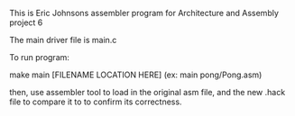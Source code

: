 This is Eric Johnsons assembler program for Architecture and Assembly project 6

The main driver file is main.c

To run program:

make
main [FILENAME LOCATION HERE]
(ex: main pong/Pong.asm)

then, use assembler tool to load in the original asm file, and the new .hack file to compare it to to confirm its correctness.
